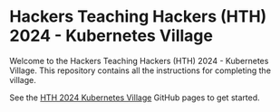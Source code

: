 # Hackers Teaching Hackers (HTH) 2024 - Kubernetes Village

Welcome to the Hackers Teaching Hackers (HTH) 2024 - Kubernetes Village. This repository contains all the instructions for completing the village.

See the [HTH 2024 Kubernetes Village](https://pumasecurity.github.io/hth-village-24/) GitHub pages to get started.
